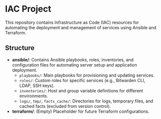 # IAC Project

This repository contains Infrastructure as Code (IAC) resources for automating the deployment and management of services using Ansible and Terraform.

## Structure

- **ansible/**: Contains Ansible playbooks, roles, inventories, and configuration files for automating server setup and application deployment.
  - `playbooks/`: Main playbooks for provisioning and updating services.
  - `roles/`: Custom roles for specific services (e.g., Bitwarden CLI, LDAP, SSH keys).
  - `inventories/`: Host and group variable definitions for different environments.
  - `logs/`, `tmp/`, `facts_cache/`: Directories for logs, temporary files, and cached facts (excluded from version control).
- **terraform/**: (Empty) Placeholder for future Terraform configurations.